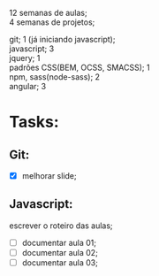 12 semanas de  aulas;  
4 semanas de projetos;  
  
git; 1 (já iniciando javascript);  
javascript; 3  
jquery; 1  
padrões CSS(BEM, OCSS, SMACSS); 1  
npm, sass(node-sass); 2  
angular; 3  

# Tasks:  

## Git:  
- [x] melhorar slide;

## Javascript:  
escrever o roteiro das aulas;  
- [ ] documentar aula 01;  
- [ ] documentar aula 02;  
- [ ] documentar aula 03;  
